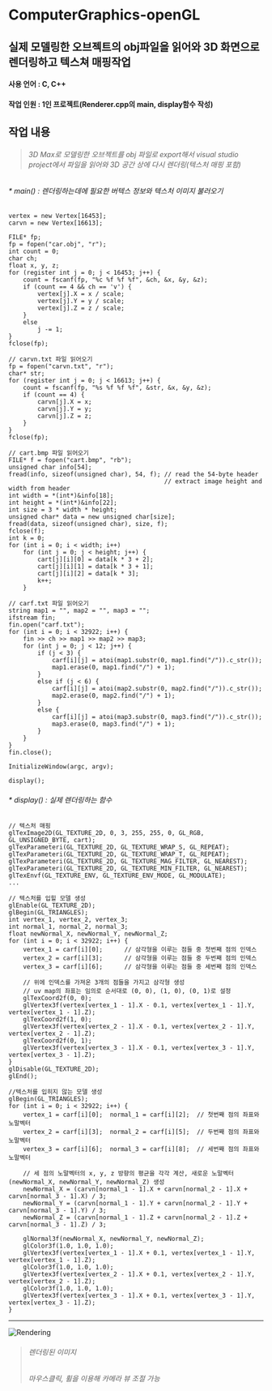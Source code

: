 # ComputerGraphics-openGL
## 실제 모델링한 오브젝트의 obj파일을 읽어와 3D 화면으로 렌더링하고 텍스쳐 매핑작업

#### 사용 언어 : C, C++
#### 작업 인원 : 1인 프로젝트(Renderer.cpp의 main, display함수 작성)

## 작업 내용
> ###### 3D Max로 모델링한 오브젝트를 obj 파일로 export해서 visual studio project에서 파일을 읽어와 3D 공간 상에 다시 렌더링(텍스처 매핑 포함)

###### * main() : 렌더링하는데에 필요한 버텍스 정보와 텍스처 이미지 불러오기
	vertex = new Vertex[16453];
	carvn = new Vertex[16613];

	FILE* fp;
	fp = fopen("car.obj", "r");
	int count = 0;
	char ch;
	float x, y, z;
	for (register int j = 0; j < 16453; j++) {
		count = fscanf(fp, "%c %f %f %f", &ch, &x, &y, &z);
		if (count == 4 && ch == 'v') {
			vertex[j].X = x / scale;
			vertex[j].Y = y / scale;
			vertex[j].Z = z / scale;
		}
		else
			j -= 1;
	}
	fclose(fp);

	// carvn.txt 파일 읽어오기
	fp = fopen("carvn.txt", "r");
	char* str;
	for (register int j = 0; j < 16613; j++) {
		count = fscanf(fp, "%s %f %f %f", &str, &x, &y, &z);
		if (count == 4) {
			carvn[j].X = x;
			carvn[j].Y = y;
			carvn[j].Z = z;
		}
	}
	fclose(fp);

	// cart.bmp 파일 읽어오기
	FILE* f = fopen("cart.bmp", "rb");
	unsigned char info[54];
	fread(info, sizeof(unsigned char), 54, f); // read the 54-byte header
											   // extract image height and width from header 
	int width = *(int*)&info[18];
	int height = *(int*)&info[22];
	int size = 3 * width * height;
	unsigned char* data = new unsigned char[size];
	fread(data, sizeof(unsigned char), size, f);
	fclose(f);
	int k = 0;
	for (int i = 0; i < width; i++)
		for (int j = 0; j < height; j++) {
			cart[j][i][0] = data[k * 3 + 2];
			cart[j][i][1] = data[k * 3 + 1];
			cart[j][i][2] = data[k * 3];
			k++;
		}

	// carf.txt 파일 읽어오기
	string map1 = "", map2 = "", map3 = "";
	ifstream fin;
	fin.open("carf.txt");
	for (int i = 0; i < 32922; i++) {
		fin >> ch >> map1 >> map2 >> map3;
		for (int j = 0; j < 12; j++) {
			if (j < 3) {
				carf[i][j] = atoi(map1.substr(0, map1.find("/")).c_str());
				map1.erase(0, map1.find("/") + 1);
			}
			else if (j < 6) {
				carf[i][j] = atoi(map2.substr(0, map2.find("/")).c_str());
				map2.erase(0, map2.find("/") + 1);
			}
			else {
				carf[i][j] = atoi(map3.substr(0, map3.find("/")).c_str());
				map3.erase(0, map3.find("/") + 1);
			}
		}
	}
	fin.close();

	InitializeWindow(argc, argv);

	display();

###### * display() : 실제 렌더링하는 함수
	// 텍스처 매핑
	glTexImage2D(GL_TEXTURE_2D, 0, 3, 255, 255, 0, GL_RGB, GL_UNSIGNED_BYTE, cart);
	glTexParameteri(GL_TEXTURE_2D, GL_TEXTURE_WRAP_S, GL_REPEAT);
	glTexParameteri(GL_TEXTURE_2D, GL_TEXTURE_WRAP_T, GL_REPEAT);
	glTexParameteri(GL_TEXTURE_2D, GL_TEXTURE_MAG_FILTER, GL_NEAREST);
	glTexParameteri(GL_TEXTURE_2D, GL_TEXTURE_MIN_FILTER, GL_NEAREST);
	glTexEnvf(GL_TEXTURE_ENV, GL_TEXTURE_ENV_MODE, GL_MODULATE);
	...
	
	// 텍스처를 입힐 모델 생성
	glEnable(GL_TEXTURE_2D);
	glBegin(GL_TRIANGLES);
	int vertex_1, vertex_2, vertex_3;
	int normal_1, normal_2, normal_3;
	float newNormal_X, newNormal_Y, newNormal_Z;
	for (int i = 0; i < 32922; i++) {
		vertex_1 = carf[i][0];		// 삼각형을 이루는 점들 중 첫번째 점의 인덱스
		vertex_2 = carf[i][3];		// 삼각형을 이루는 점들 중 두번째 점의 인덱스
		vertex_3 = carf[i][6];		// 삼각형을 이루는 점들 중 세번째 점의 인덱스

		// 위에 인덱스를 가져온 3개의 점들을 가지고 삼각형 생성
		// uv map의 좌표는 임의로 순서대로 (0, 0), (1, 0), (0, 1)로 설정
		glTexCoord2f(0, 0);
		glVertex3f(vertex[vertex_1 - 1].X - 0.1, vertex[vertex_1 - 1].Y, vertex[vertex_1 - 1].Z);			  
		glTexCoord2f(1, 0);				  
		glVertex3f(vertex[vertex_2 - 1].X - 0.1, vertex[vertex_2 - 1].Y, vertex[vertex_2 - 1].Z);
		glTexCoord2f(0, 1);				  
		glVertex3f(vertex[vertex_3 - 1].X - 0.1, vertex[vertex_3 - 1].Y, vertex[vertex_3 - 1].Z);
	}
	glDisable(GL_TEXTURE_2D);
	glEnd();

	//텍스처를 입히지 않는 모델 생성
	glBegin(GL_TRIANGLES);
	for (int i = 0; i < 32922; i++) {
		vertex_1 = carf[i][0];	normal_1 = carf[i][2];	// 첫번째 점의 좌표와 노말벡터
		vertex_2 = carf[i][3];	normal_2 = carf[i][5];	// 두번째 점의 좌표와 노말벡터
		vertex_3 = carf[i][6];	normal_3 = carf[i][8];	// 세번째 점의 좌표와 노말벡터
		
		// 세 점의 노말벡터의 x, y, z 방향의 평균을 각각 계산, 새로운 노말벡터 (newNormal_X, newNormal_Y, newNormal_Z) 생성
		newNormal_X = (carvn[normal_1 - 1].X + carvn[normal_2 - 1].X + carvn[normal_3 - 1].X) / 3;
		newNormal_Y = (carvn[normal_1 - 1].Y + carvn[normal_2 - 1].Y + carvn[normal_3 - 1].Y) / 3;
		newNormal_Z = (carvn[normal_1 - 1].Z + carvn[normal_2 - 1].Z + carvn[normal_3 - 1].Z) / 3;
		
		glNormal3f(newNormal_X, newNormal_Y, newNormal_Z);
		glColor3f(1.0, 1.0, 1.0);
		glVertex3f(vertex[vertex_1 - 1].X + 0.1, vertex[vertex_1 - 1].Y, vertex[vertex_1 - 1].Z);
		glColor3f(1.0, 1.0, 1.0);
		glVertex3f(vertex[vertex_2 - 1].X + 0.1, vertex[vertex_2 - 1].Y, vertex[vertex_2 - 1].Z);
		glColor3f(1.0, 1.0, 1.0);
		glVertex3f(vertex[vertex_3 - 1].X + 0.1, vertex[vertex_3 - 1].Y, vertex[vertex_3 - 1].Z);
	}

----------------
![Rendering](https://user-images.githubusercontent.com/75113789/101245493-a334f400-3750-11eb-8be6-56890f5ec8b3.PNG)
> ###### 렌더링된 이미지
> ###### 마우스클릭, 휠을 이용해 카메라 뷰 조절 가능

